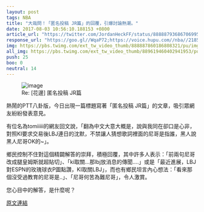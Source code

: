 ```yaml
---
layout: post
tags: NBA
title: "大哉問！「匿名投稿 JR篇」的回覆，引爆討論熱潮。"
date: 2017-08-03 10:56:10.188153 +0800
article_url: "https://twitter.com/JordanHeckFF/status/888887936867069953"
response_url: "https://goo.gl//WqaP72;https://voice.hupu.com//nba//2185112.html;https://bbs.hupu.com//19809756.html"
img: https://pbs.twimg.com/ext_tw_video_thumb/888887860186808321/pu/img/alcVYLv9jif2gJXg.jpg
all_img: https://pbs.twimg.com/ext_tw_video_thumb/889619460402941953/pu/img/mYLqRJw7HAT-Vfuk.jpg
push: 25
boo: 0
neutral: 14
---
```


<figure>
<img src="https://pbs.twimg.com/ext_tw_video_thumb/888887860186808321/pu/img/alcVYLv9jif2gJXg.jpg" alt="image">
<figcaption>
Re: [花邊] 匿名投稿 JR篇
</figcaption>
</figure>



熱鬧的PTT八卦版，今日出現一篇標題寫著「匿名投稿 JR篇」的文章，吸引眾網友紛紛發表意見。

有位名為tomiiiii的網友回文說，「翻為中文大意大概是，說與我同在卻口是心非，對照KI要求交易後LBJ連日的沈默，不禁讓人猜想歌詞裡面的尼哥是指誰，黑人說黑人尼哥OK的~」。

鄉民控制不住對這個精闢解答的崇拜，積極回覆，其中許多人表示：「前兩句尼哥改成腿皇姆斯就超貼切」、「ki取關...那lbj放消息的傳聞....」或是「最近進展，LBJ對ESPN的玫瑰球衣P圖點讚，KI取關LBJ」，而也有鄉民坦言內心想法：「看來那個沒受過教育的尼哥是..」、「尼哥何苦為難尼哥」，令人激賞。

您心目中的解答，是什麼呢？

<a href = "https://www.ptt.cc/bbs/NBA/M.1500984850.A.60C.html">原文連結</a>


